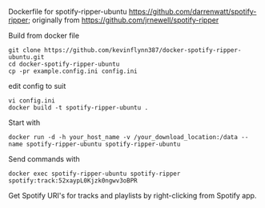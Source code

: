 Dockerfile for spotify-ripper-ubuntu
https://github.com/darrenwatt/spotify-ripper; originally from https://github.com/jrnewell/spotify-ripper

Build from docker file

```
git clone https://github.com/kevinflynn387/docker-spotify-ripper-ubuntu.git
cd docker-spotify-ripper-ubuntu
cp -pr example.config.ini config.ini
```
edit config to suit
```
vi config.ini
docker build -t spotify-ripper-ubuntu .
```
Start with

```
docker run -d -h your_host_name -v /your_download_location:/data --name spotify-ripper-ubuntu spotify-ripper-ubuntu
```

Send commands with

```
docker exec spotify-ripper-ubuntu spotify-ripper spotify:track:52xaypL0Kjzk0ngwv3oBPR
```
Get Spotify URI's for tracks and playlists by right-clicking from Spotify app.
